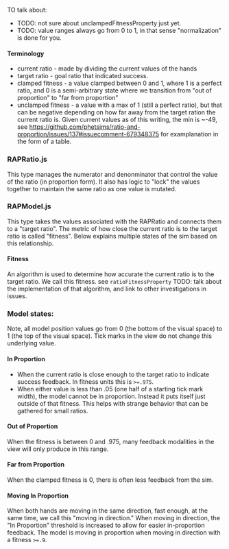 
TO talk about:
* TODO: not sure about unclampedFitnessProperty just yet.
* TODO: value ranges always go from 0 to 1, in that sense "normalization" is done for you.

#### Terminology
* current ratio - made by dividing the current values of the hands
* target ratio - goal ratio that indicated success.
* clamped fitness - a value clamped between 0 and 1, where 1 is a perfect ratio, and 0 is a semi-arbitrary state where we 
transition from "out of proportion" to "far from proportion"
* unclamped fitness - a value with a max of 1 (still a perfect ratio), but that can be negative depending on how far away
from the target ration the current ratio is. Given current values as of this writing, the min is ~-49, see 
https://github.com/phetsims/ratio-and-proportion/issues/137#issuecomment-679348375 for examplanation in the form of a table.

### RAPRatio.js

This type manages the numerator and denonminator that control the value of the ratio (in proportion form). It also has
logic to "lock" the values together to maintain the same ratio as one value is mutated.

### RAPModel.js

This type takes the values associated with the RAPRatio and connects them to a "target ratio". The metric of how close the
current ratio is to the target ratio is called "fitness". Below explains multiple states of the sim based on this 
relationship.  

#### Fitness

An algorithm is used to determine how accurate the current ratio is to the target ratio. We call this fitness. see `ratioFitnessProperty`
TODO: talk about the implementation of that algorithm, and link to other investigations in issues.

### Model states:
Note, all model position values go from 0 (the bottom of the visual space) to 1 (the top of the visual space). Tick marks
in the view do not change this underlying value. 

#### In Proportion
  * When the current ratio is close enough to the target ratio to indicate success feedback. In fitness units this is `>=.975`.
  * When either value is less than .05 (one half of a starting tick mark width), the model cannot be in proportion. Instead
  it puts itself just outside of that fitness. This helps with strange behavior that can be gathered for small ratios.
  
#### Out of Proportion
  When the fitness is between 0 and .975, many feedback modalities in the view will only produce in this range.
  
#### Far from Proportion
  When the clamped fitness is 0, there is often less feedback from the sim.
  
#### Moving In Proportion
  When both hands are moving in the same direction, fast enough, at the same time, we call this "moving in direction."
  When moving in direction, the "In Proportion" threshold is increased to allow for easier in-proportion feedback. The model
  is moving in proportion when moving in direction with a fitness `>=.9`.
  